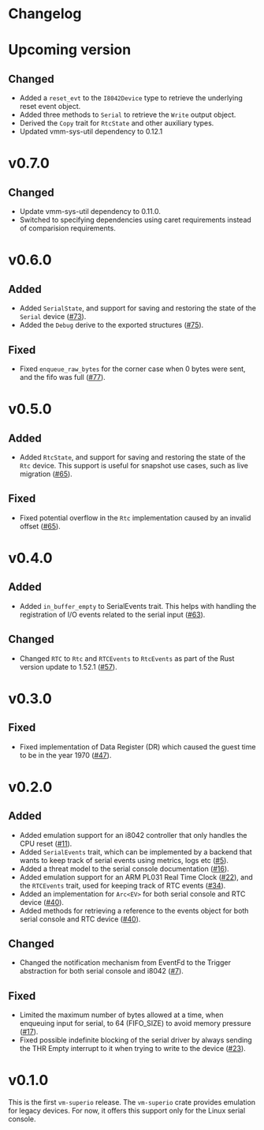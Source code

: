 # Changelog

# Upcoming version

## Changed

- Added a `reset_evt` to the `I8042Device` type to retrieve the underlying
  reset event object.
- Added three methods to `Serial` to retrieve the `Write` output object.
- Derived the `Copy` trait for `RtcState` and other auxiliary types.
- Updated vmm-sys-util dependency to 0.12.1

# v0.7.0

## Changed

- Update vmm-sys-util dependency to 0.11.0.
- Switched to specifying dependencies using caret requirements
  instead of comparision requirements.

# v0.6.0

## Added

- Added `SerialState`, and support for saving and restoring the state of the
  `Serial` device ([#73](https://github.com/rust-vmm/vm-superio/pull/73)).
- Added the `Debug` derive to the exported structures
  ([#75](https://github.com/rust-vmm/vm-superio/pull/75)).

## Fixed

- Fixed `enqueue_raw_bytes` for the corner case when 0 bytes were sent, and the
  fifo was full ([#77](https://github.com/rust-vmm/vm-superio/pull/77)).

# v0.5.0

## Added

- Added `RtcState`, and support for saving and restoring the state of the `Rtc`
  device. This support is useful for snapshot use cases, such as live
  migration ([#65](https://github.com/rust-vmm/vm-superio/pull/65)).

## Fixed

- Fixed potential overflow in the `Rtc` implementation caused by an invalid
  offset ([#65](https://github.com/rust-vmm/vm-superio/pull/65)).

# v0.4.0

## Added

- Added `in_buffer_empty` to SerialEvents trait. This helps with handling
  the registration of I/O events related to the serial input
  ([#63](https://github.com/rust-vmm/vm-superio/pull/63)).

## Changed

- Changed `RTC` to `Rtc` and `RTCEvents` to `RtcEvents` as part of the Rust
  version update to 1.52.1
  ([#57](https://github.com/rust-vmm/vm-superio/pull/57)).

# v0.3.0

## Fixed

- Fixed implementation of Data Register (DR) which caused the guest time to be
  in the year 1970 ([#47](https://github.com/rust-vmm/vm-superio/issues/47)).

# v0.2.0

## Added

- Added emulation support for an i8042 controller that only handles the CPU
  reset ([#11](https://github.com/rust-vmm/vm-superio/pull/11)).
- Added `SerialEvents` trait, which can be implemented by a backend that wants
  to keep track of serial events using metrics, logs etc
  ([#5](https://github.com/rust-vmm/vm-superio/issues/5)).
- Added a threat model to the serial console documentation
  ([#16](https://github.com/rust-vmm/vm-superio/issues/16)).
- Added emulation support for an ARM PL031 Real Time Clock
  ([#22](https://github.com/rust-vmm/vm-superio/issues/22)), and the `RTCEvents`
  trait, used for keeping track of RTC events
  ([#34](https://github.com/rust-vmm/vm-superio/issues/34)).
- Added an implementation for `Arc<EV>` for both serial console and RTC device
  ([#40](https://github.com/rust-vmm/vm-superio/pull/40)).
- Added methods for retrieving a reference to the events object for both serial
  console and RTC device
  ([#40](https://github.com/rust-vmm/vm-superio/pull/40)).

## Changed

- Changed the notification mechanism from EventFd to the Trigger abstraction
  for both serial console and i8042
  ([#7](https://github.com/rust-vmm/vm-superio/issues/7)).

## Fixed

- Limited the maximum number of bytes allowed at a time, when enqueuing input
  for serial, to 64 (FIFO_SIZE) to avoid memory pressure
  ([#17](https://github.com/rust-vmm/vm-superio/issues/17)).
- Fixed possible indefinite blocking of the serial driver by always sending the
  THR Empty interrupt to it when trying to write to the device
  ([#23](https://github.com/rust-vmm/vm-superio/issues/23)).

# v0.1.0

This is the first `vm-superio` release.
The `vm-superio` crate provides emulation for legacy devices. For now, it offers
this support only for the Linux serial console.
